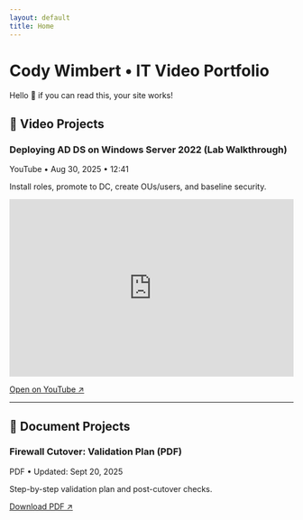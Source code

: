 ```yaml
---
layout: default
title: Home
---
```


# Cody Wimbert • IT Video Portfolio

Hello 👋 if you can read this, your site works!

## 🎥 Video Projects

<div class="card">
  <h3>Deploying AD DS on Windows Server 2022 (Lab Walkthrough)</h3>
  <div class="meta">YouTube • Aug 30, 2025 • 12:41</div>
  <p>Install roles, promote to DC, create OUs/users, and baseline security.</p>
  <!-- Replace VIDEO_ID with the part after v= in your YouTube link -->
  <iframe width="100%" height="315"
    src="https://www.youtube.com/embed/VIDEO_ID?rel=0&modestbranding=1"
    title="Deploying AD DS" frameborder="0"
    allow="accelerometer; autoplay; clipboard-write; encrypted-media; gyroscope; picture-in-picture"
    allowfullscreen></iframe>
  <p><a href="https://youtu.be/VIDEO_ID" target="_blank">Open on YouTube ↗</a></p>
</div>

---

## 📄 Document Projects

<div class="card">
  <h3>Firewall Cutover: Validation Plan (PDF)</h3>
  <div class="meta">PDF • Updated: Sept 20, 2025</div>
  <p>Step-by-step validation plan and post-cutover checks.</p>
  <p><a href="assets/docs/firewall_plan.pdf" target="_blank">Download PDF ↗</a></p>
</div>

<!-- Optional inline viewer (bigger box) -->
<!--
<iframe src="assets/docs/firewall_plan.pdf#view=FitH" width="100%" height="600"
  style="border:1px solid #e5e7eb; border-radius:8px;"></iframe>
-->
